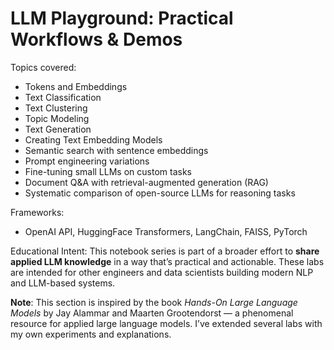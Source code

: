 # LLM Playground: Practical Workflows & Demos

Topics covered:
- Tokens and Embeddings
- Text Classification
- Text Clustering
- Topic Modeling
- Text Generation
- Creating Text Embedding Models
- Semantic search with sentence embeddings
- Prompt engineering variations
- Fine-tuning small LLMs on custom tasks
- Document Q&A with retrieval-augmented generation (RAG)
- Systematic comparison of open-source LLMs for reasoning tasks

Frameworks:
- OpenAI API, HuggingFace Transformers, LangChain, FAISS, PyTorch

Educational Intent:
This notebook series is part of a broader effort to **share applied LLM knowledge** in a way that’s practical and actionable. These labs are intended for other engineers and data scientists building modern NLP and LLM-based systems.

**Note**: This section is inspired by the book *Hands-On Large Language Models* by Jay Alammar and Maarten Grootendorst — a phenomenal resource for applied large language models. I’ve extended several labs with my own experiments and explanations.
